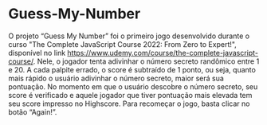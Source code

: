 # Guess-My-Number
O projeto “Guess My Number” foi o primeiro jogo desenvolvido durante o curso "The Complete JavaScript Course 2022: From Zero to Expert!", 
disponível no link https://www.udemy.com/course/the-complete-javascript-course/. Nele, o jogador tenta adivinhar o número secreto randômico entre 1 e 20. 
A cada palpite errado, o score é subtraído de 1 ponto, ou seja, quanto mais rápido o usuário adivinhar o número secreto, maior será sua pontuação. 
No momento em que o usuário descobre o número secreto, seu score é verificado e aquele jogador que tiver pontuação mais elevada tem seu score impresso no Highscore. 
Para recomeçar o jogo, basta clicar no botão “Again!”. 
